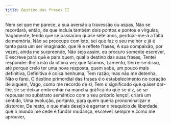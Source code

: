 ```yaml
---
title: Destino das frases II
---
```


Nem sei que me parece, a sua aversão a travessão ou aspas, Não se recordará, então, de que incluía também dois pontos e pontos e vírgulas, Vagamente, tendo que se passaram quase sete anos, perdoar-me-á a falta de memória, Não se preocupe com isto, sei que faz o seu melhor e já é tanto para um ser imaginado, que lê e reflete frases, A sua compaixão, por vezes, ainda me surpreende, Não seja assim, eu procuro somente escrever, E escreve para quê e para quem, qual o destino das suas frases, Tentei responder-lhe a isto da última vez que falamos, Lamento, Deixe-se disso, até porque creio ter uma nova resposta, quem sabe, um pouco mais definitiva, Definitiva é coisa nenhuma, Tem razão, mas não me detenha, Não o farei, O destino primordial das frases é o estabelecimento no coração de alguém, Vago, como me recordo de si, Tem o significado que quiser dar-lhe, se se deixar embrenhar na mancha gráfica do que se diz, se se repousar no substrato semântico com o seu próprio lençol, criará um sentido, Uma evolução, portanto, para quem queria pronominalizar e distorcer, De resto, o que mais desejo é agarrar o resquício de liberdade que o mundo me cede e fundar mudança, escrever sempre e como me aprouver,

